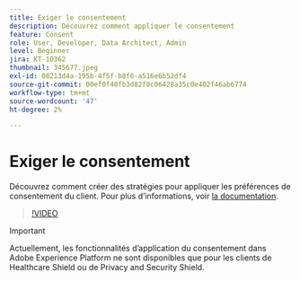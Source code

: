 ```yaml
---
title: Exiger le consentement
description: Découvrez comment appliquer le consentement
feature: Consent
role: User, Developer, Data Architect, Admin
level: Beginner
jira: KT-10362
thumbnail: 345677.jpeg
exl-id: 08213d4a-195b-4f5f-b8f6-a516e6b52df4
source-git-commit: 00ef0f40fb3d82f0c06428a35c0e402f46ab6774
workflow-type: tm+mt
source-wordcount: '47'
ht-degree: 2%

---
```


# Exiger le consentement

Découvrez comment créer des stratégies pour appliquer les préférences de consentement du client. Pour plus d’informations, voir [la documentation](https://experienceleague.adobe.com/docs/experience-platform/data-governance/enforcement/auto-enforcement.html?lang=fr).

>[!VIDEO](https://video.tv.adobe.com/v/345677?learn=on)

>[!IMPORTANT]
>
> Actuellement, les fonctionnalités d’application du consentement dans Adobe Experience Platform ne sont disponibles que pour les clients de Healthcare Shield ou de Privacy and Security Shield.
